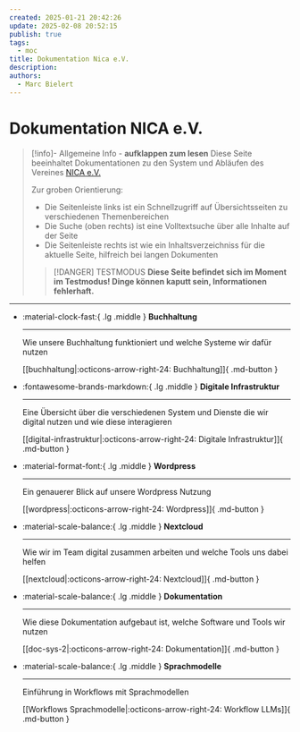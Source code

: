 ```yaml
---
created: 2025-01-21 20:42:26
update: 2025-02-08 20:52:15
publish: true
tags:
  - moc
title: Dokumentation Nica e.V.
description: 
authors:
  - Marc Bielert
---
```


# Dokumentation NICA e.V.

>[!info]- Allgemeine Info - **aufklappen zum lesen**
>Diese Seite beeinhaltet Dokumentationen zu den System und Abläufen des Vereines [NICA e.V.](https://www.nica.network)
>
>Zur groben Orientierung:
>- Die Seitenleiste links ist ein Schnellzugriff auf Übersichtsseiten zu verschiedenen Themenbereichen
>- Die Suche (oben rechts) ist eine Volltextsuche über alle Inhalte auf der Seite
>- Die Seitenleiste rechts ist wie ein Inhaltsverzeichniss für die aktuelle Seite, hilfreich bei langen Dokumenten
>
>> [!DANGER] TESTMODUS
> **Diese Seite befindet sich im Moment im Testmodus! Dinge können kaputt sein, Informationen fehlerhaft.**

---

<div class="grid cards" markdown>

-   :material-clock-fast:{ .lg .middle } __Buchhaltung__

    ---

    Wie unsere Buchhaltung funktioniert und welche Systeme wir dafür nutzen

    [[buchhaltung|:octicons-arrow-right-24: Buchhaltung]]{  .md-button }

-   :fontawesome-brands-markdown:{ .lg .middle } __Digitale Infrastruktur__

    ---

    Eine Übersicht über die verschiedenen System und Dienste die wir digital nutzen und wie diese interagieren

    [[digital-infrastruktur|:octicons-arrow-right-24: Digitale Infrastruktur]]{  .md-button }

-   :material-format-font:{ .lg .middle } __Wordpress__

    ---

    Ein genauerer Blick auf unsere Wordpress Nutzung

    [[wordpress|:octicons-arrow-right-24: Wordpress]]{  .md-button }

-   :material-scale-balance:{ .lg .middle } __Nextcloud__

    ---

	 Wie wir im Team digital zusammen arbeiten und welche Tools uns dabei helfen

    [[nextcloud|:octicons-arrow-right-24: Nextcloud]]{  .md-button }

-   :material-scale-balance:{ .lg .middle } __Dokumentation__

    ---

	 Wie diese Dokumentation aufgebaut ist, welche Software und Tools wir nutzen

    [[doc-sys-2|:octicons-arrow-right-24: Dokumentation]]{  .md-button }

-   :material-scale-balance:{ .lg .middle } __Sprachmodelle__

    ---

	 Einführung in Workflows mit Sprachmodellen

    [[Workflows Sprachmodelle|:octicons-arrow-right-24: Workflow LLMs]]{  .md-button }

</div>

